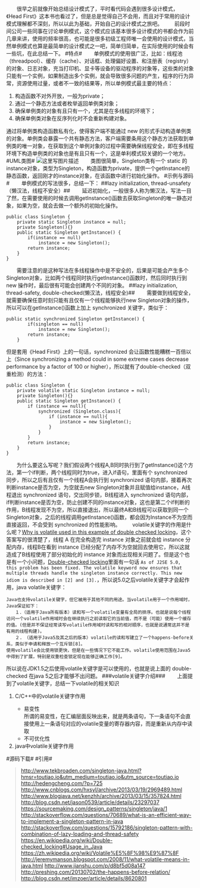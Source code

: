  　　很早之前就像开始总结设计模式了，平时看代码会遇到很多设计模式，《Head First》这本书也看过了，但是总是觉得自己不会用，而且对于常用的设计模式理解都不深刻，所以以此为基础，开始自己的设计模式之旅吧。
　　前段时间公司一些同事在讨论单例模式，这个模式应该基本很多设计模式的书都会作为前几章来讲，使用的频率很高，也可能是很多初级工程师唯一会使用的设计模式，当然单例模式也算是最简单的设计模式之一吧，简单归简单，在实际使用的时候会有一些坑，在此总结一下。
#特点#
　　单例模式的使用很广泛，比如：线程池（threadpool）、缓存（cache）、对话框、处理偏好设置、和注册表（registry）的对象、日志对象，充当打印机、显卡等设备的驱动程序的对象等，这些类的对象只能有一个实例，如果制造出多个实例，就会导致很多问题的产生，程序的行为异常，资源使用过量，或者不一致的结果等，所以单例模式最主要的特点：<ol><li>构造函数不对外开放，一般为private；</li><li>通过一个静态方法或者枚举返回单例类对象；</li><li>确保单例类的对象有且只有一个，尤其是在多线程的环境下；</li><li>确保单例类对象在反序列化时不会重新构建对象。</li></ol>通过将单例类构造函数私有化，使得客户端不能通过 new 的形式手动构造单例类的对象。单例类会暴露一个共有静态方法，客户端需要条用这个静态方法获取到单例类的唯一对象，在获取到这个单例对象的过程中需要确保线程安全，即在多线程环境下构造单例类的对象也是有且只有一个，这是单利模式较关键的一个地方。
#UML类图#
![这里写图片描述](http://img.blog.csdn.net/20160417220420021)
　　类图很简单，Singleton类有一个 static 的 instance对象，类型为Singleton，构造函数为private，提供一个getInstance的静态函数，返回刚才的instance对象，在该函数中进行初始化操作。
#示例与源码#
　　单例模式的写法很多，总结一下：
##lazy initialization, thread-unsafety（懒汉法，线程不安全）##
　　延迟初始化，一般很多人称为懒汉法，写法一目了然，在需要使用的时候去调用getInstance()函数去获取Singleton的唯一静态对象，如果为空，就会去做一个额外的初始化操作。
```
public class Singleton {
    private static Singleton instance = null;
    private Singleton(){}
    public static Singleton getInstance() {
        if(instance == null) 
			instance = new Singleton();
        return instance;
    }
}
```
　　需要注意的是这种写法在多线程操作中是不安全的，后果是可能会产生多个Singleton对象，比如两个线程同时执行getInstance()函数时，然后同时执行到 new 操作时，最后很有可能会创建两个不同的对象。
##lazy initialization, thread-safety, double-checked(懒汉法，线程安全)##
　　需要做到线程安全，就需要确保任意时刻只能有且仅有一个线程能够执行new Singleton对象的操作，所以可以在getInstance()函数上加上 synchronized 关键字，类似于：
```
public static synchronized Singleton getInstance() {
        if(singleton == null) 
			instance = new Singleton();
        return instance;
    }
```
但是套用《Head First》上的一句话，synchronized 会让函数性能糟糕一百倍以上（Since synchronizing a method could in some extreme cases decrease performance by a factor of 100 or higher），所以就有了double-checked（双重检测）的方法：
```
public class Singleton {
    private volatile static Singleton instance = null;
    private Singleton(){}
    public static Singleton getInstance() {
        if (instance == null){
            synchronized (Singleton.class){
                if (instance == null){
                    instance = new Singleton();
                }
            }
        }
        return instance;
    }
}
```
　　为什么要这么写呢？我们假设两个线程A,B同时执行到了getInstance()这个方法，第一个if判断，两个线程同时为true，进入if语句，里面有个 synchronized 同步，所以之后有且仅有一个线程A会执行到 synchronized 语句内部，接着再次判断instance是否为空，为空就去new Singleton对象并且赋值给instance，A线程退出 synchronized 语句，交出同步锁，B线程进入 synchronized 语句内部，if判断instance是否为空，防止创建不同的instance对象，这也是第二个if判断的作用，B线程发现不为空，所以直接退出，所以最终A和B线程可以获取到同一个Singleton对象，之后的线程调用getInstance()函数，都会因为Instance不为空而直接返回，不会受到 synchronized 的性能影响。
　　volatile关键字的作用是什么呢？[Why is volatile used in this example of double checked locking](http://stackoverflow.com/a/7855774)，这个答案写的很清楚了，线程 A 在完全构造完 instance 对象之前就会给 instance 分配内存，线程B在看到 instance 已经分配了内存不为空就回去使用它，所以这就造成了B线程使用了部分初始化的 instance 对象而出现相关问题了。但是这个也是有一个小问题，[Double-checked locking](https://en.wikipedia.org/wiki/Double-checked_locking#Usage_in_Java)里面有一句话
`As of J2SE 5.0, this problem has been fixed. The volatile keyword now ensures that multiple threads handle the singleton instance correctly. This new idiom is described in [2] and [3].`，所以说5.0之后volatile关键字才会起作用，java volatile关键字：
```
Java也支持volatile关键字，但它被用于其他不同的用途。当volatile用于一个作用域时，Java保证如下：
　　１．（适用于Java所有版本）读和写一个volatile变量有全局的排序。也就是说每个线程访问一个volatile作用域时会在继续执行之前读取它的当前值，而不是（可能）使用一个缓存的值。(但是并不保证经常读写volatile作用域时读和写的相对顺序，也就是说通常这并不是有用的线程构建)。
　　２.　（适用于Java5及其之后的版本）volatile的读和写建立了一个happens-before关系，类似于申请和释放一个互斥锁[8]。
使用volatile会比使用锁更快，但是在一些情况下它不能工作。volatile使用范围在Java5中得到了扩展，特别是双重检查锁定现在能够正确工作[9]。
```
所以说在JDK1.5之后使用volatile关键字是可以使用的，也就是说上面的 double-checked 在java 5之后才能够不出问题。
###volatile关键字介绍###
　　上面提到了volatile关键字，总结一下volatile的相关知识<ol><li>C/C++中的volatile关键字作用</li><ul><li>易变性</li>所谓的易变性，在汇编层面反映出来，就是两条语句，下一条语句不会直接使用上一条语句对应的volatile变量的寄存器内容，而是重新从内存中读取<li>不可优化性</li></ul><li>java中volatile关键字作用</li></ol>
#源码下载#
#引用#
> http://www.tekbroaden.com/singleton-java.html?hmsr=toutiao.io&utm_medium=toutiao.io&utm_source=toutiao.io
> http://hedengcheng.com/?p=725
> http://www.cnblogs.com/hxsyl/archive/2013/03/19/2969489.html
> http://www.blogjava.net/kenzhh/archive/2013/03/15/357824.html
> http://blog.csdn.net/jason0539/article/details/23297037
> https://sourcemaking.com/design_patterns/singleton/java/1
> http://stackoverflow.com/questions/70689/what-is-an-efficient-way-to-implement-a-singleton-pattern-in-java
> http://stackoverflow.com/questions/15792186/singleton-pattern-with-combination-of-lazy-loading-and-thread-safety
> https://en.wikipedia.org/wiki/Double-checked_locking#Usage_in_Java
> https://zh.wikipedia.org/wiki/Volatile%E5%8F%98%E9%87%8F
> http://jeremymanson.blogspot.com/2008/11/what-volatile-means-in-java.html
> http://www.jianshu.com/p/d8bf5d08a147
> http://preshing.com/20130702/the-happens-before-relation/
> http://blog.csdn.net/imzoer/article/details/8620801